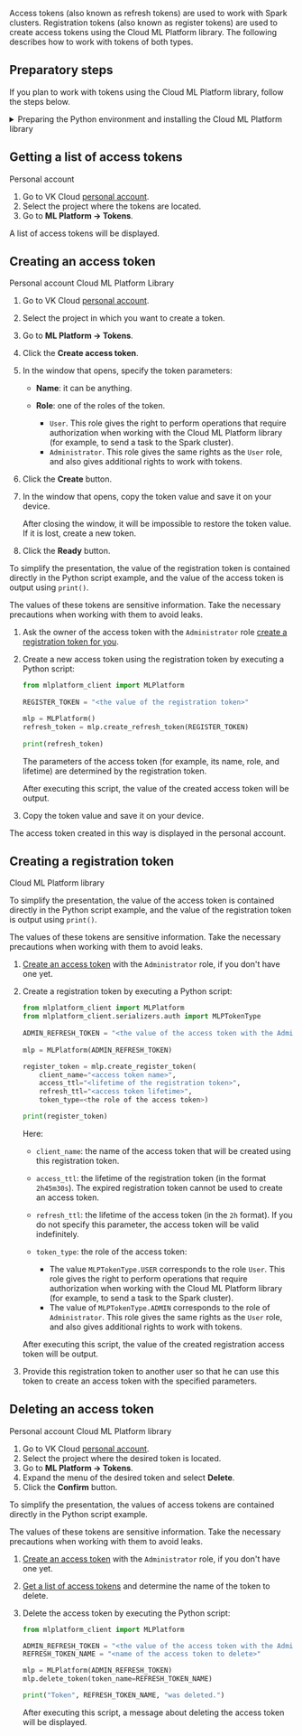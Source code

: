 Access tokens (also known as refresh tokens) are used to work with Spark clusters. Registration tokens (also known as register tokens) are used to create access tokens using the Cloud ML Platform library. The following describes how to work with tokens of both types.

## Preparatory steps

If you plan to work with tokens using the Cloud ML Platform library, follow the steps below.

<details>
<summary>Preparing the Python environment and installing the Cloud ML Platform library</summary>

1. Prepare the environment for working with Python in any way convenient for you:

   <tabs>
   <tablist>
   <tab>Using VK Cloud</tab>
   <tab>By yourself</tab>
   </tablist>
   <tabpanel>

   [Create a JupyterHub instance](/en/ml/mlplatform/jupyterhub/start/create) on the VK Cloud platform. It already contains configured Python 3.x and pip, which you can work with from JupyterHub notebook.

   </tabpanel>
   <tabpanel>

   1. Install Python 3.x and pip.
   1. If necessary, set up a virtual environment for Python.

   For example, you can use [conda](https://conda.io/projects/conda/en/latest/index.html) or perform the installation and configuration manually.

   </tabpanel>
   </tabs>

1. Install the Cloud ML Platform library for Python:

   1. Download [the library file](https://mlplatform.hb.ru-msk.vkcs.cloud/mlplatform_client.tar.gz).

      The most up-to-date version of the library is always available at the link provided.

   1. Install packages from the downloaded file:

      <tabs>
      <tablist>
      <tab>JupyterHub notebook</tab>
      <tab>pip</tab>
      </tablist>
      <tabpanel>

      ```bash
      %pip install mlplatform_client.tar.gz
      ```

      </tabpanel>
      <tabpanel>

      ```bash
      pip install mlplatform_client.tar.gz
      ```

      </tabpanel>
      </tabs>

</details>

## Getting a list of access tokens

<tabs>
<tablist>
<tab>Personal account</tab>
</tablist>
<tabpanel>

1. Go to VK Cloud [personal account](https://mcs.mail.ru/app/en).
1. Select the project where the tokens are located.
1. Go to **ML Platform → Tokens**.

A list of access tokens will be displayed.

</tabpanel>
</tabs>

## Creating an access token

<tabs>
<tablist>
<tab>Personal account</tab>
<tab>Cloud ML Platform Library</tab>
</tablist>
<tabpanel>

1. Go to VK Cloud [personal account](https://mcs.mail.ru/app/en).
1. Select the project in which you want to create a token.
1. Go to **ML Platform → Tokens**.
1. Click the **Create access token**.
1. In the window that opens, specify the token parameters:

   - **Name**: it can be anything.
   - **Role**: one of the roles of the token.

     - `User`. This role gives the right to perform operations that require authorization when working with the Cloud ML Platform library (for example, to send a task to the Spark cluster).
     - `Administrator`. This role gives the same rights as the `User` role, and also gives additional rights to work with tokens.

1. Click the **Create** button.
1. In the window that opens, copy the token value and save it on your device.

   <err>

   After closing the window, it will be impossible to restore the token value. If it is lost, create a new token.

   </err>

1. Click the **Ready** button.

</tabpanel>
<tabpanel>

<warn>

To simplify the presentation, the value of the registration token is contained directly in the Python script example, and the value of the access token is output using `print()`.

The values of these tokens are sensitive information. Take the necessary precautions when working with them to avoid leaks.

</warn>

1. Ask the owner of the access token with the `Administrator` role [create a registration token for you](#creating_a_registration_token).

1. Create a new access token using the registration token by executing a Python script:

   ```python
   from mlplatform_client import MLPlatform
 
   REGISTER_TOKEN = "<the value of the registration token>"

   mlp = MLPlatform()
   refresh_token = mlp.create_refresh_token(REGISTER_TOKEN)
 
   print(refresh_token)
   ```

   The parameters of the access token (for example, its name, role, and lifetime) are determined by the registration token.

   After executing this script, the value of the created access token will be output.

1. Copy the token value and save it on your device.

<info>

The access token created in this way is displayed in the personal account.

</info>

</tabpanel>
</tabs>

## Creating a registration token

<tabs>
<tablist>
<tab>Cloud ML Platform library</tab>
</tablist>
<tabpanel>

<warn>

To simplify the presentation, the value of the access token is contained directly in the Python script example, and the value of the registration token is output using `print()`.

The values of these tokens are sensitive information. Take the necessary precautions when working with them to avoid leaks.

</warn>

1. [Create an access token](#creating_an_access_token) with the `Administrator` role, if you don't have one yet.

1. Create a registration token by executing a Python script:

   ```python
   from mlplatform_client import MLPlatform
   from mlplatform_client.serializers.auth import MLPTokenType
    
   ADMIN_REFRESH_TOKEN = "<the value of the access token with the Administrator role>"
    
   mlp = MLPlatform(ADMIN_REFRESH_TOKEN)

   register_token = mlp.create_register_token(
       client_name="<access token name>",
       access_ttl="<lifetime of the registration token>",
       refresh_ttl="<access token lifetime>",
       token_type=<the role of the access token>)

   print(register_token)
   ```

   Here:

   - `client_name`: the name of the access token that will be created using this registration token.
   - `access_ttl`: the lifetime of the registration token (in the format `2h45m30s`). The expired registration token cannot be used to create an access token.
   - `refresh_ttl`: the lifetime of the access token (in the `2h` format). If you do not specify this parameter, the access token will be valid indefinitely.
   - `token_type`: the role of the access token:

     - The value `MLPTokenType.USER` corresponds to the role `User`. This role gives the right to perform operations that require authorization when working with the Cloud ML Platform library (for example, to send a task to the Spark cluster).
     - The value of `MLPTokenType.ADMIN` corresponds to the role of `Administrator`. This role gives the same rights as the `User` role, and also gives additional rights to work with tokens.

   After executing this script, the value of the created registration access token will be output.

1. Provide this registration token to another user so that he can use this token to create an access token with the specified parameters.

</tabpanel>
</tabs>

## Deleting an access token

<tabs>
<tablist>
<tab>Personal account</tab>
<tab>Cloud ML Platform library</tab>
</tablist>
<tabpanel>

1. Go to VK Cloud [personal account](https://mcs.mail.ru/app/en).
1. Select the project where the desired token is located.
1. Go to **ML Platform → Tokens**.
1. Expand the menu of the desired token and select **Delete**.
1. Click the **Confirm** button.

</tabpanel>
<tabpanel>

<warn>

To simplify the presentation, the values of access tokens are contained directly in the Python script example.

The values of these tokens are sensitive information. Take the necessary precautions when working with them to avoid leaks.

</warn>

1. [Create an access token](#creating_an_access_token) with the `Administrator` role, if you don't have one yet.

1. [Get a list of access tokens](#getting_a_list_of_access_tokens) and determine the name of the token to delete.

1. Delete the access token by executing the Python script:

   ```python
   from mlplatform_client import MLPlatform

   ADMIN_REFRESH_TOKEN = "<the value of the access token with the Administrator role>"
   REFRESH_TOKEN_NAME = "<name of the access token to delete>"

   mlp = MLPlatform(ADMIN_REFRESH_TOKEN)
   mlp.delete_token(token_name=REFRESH_TOKEN_NAME)

   print("Token", REFRESH_TOKEN_NAME, "was deleted.")
   ```

   After executing this script, a message about deleting the access token will be displayed.

</tabpanel>
</tabs>
